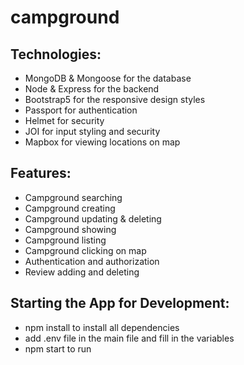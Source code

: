 # campground
## Technologies:
- MongoDB & Mongoose for the database
- Node & Express for the backend
- Bootstrap5 for the responsive design styles
- Passport for authentication
- Helmet for security
- JOI for input styling and security
- Mapbox for viewing locations on map

## Features:
 - Campground searching
 - Campground creating
 - Campground updating & deleting 
 - Campground showing
 - Campground listing
 - Campground clicking on map
 - Authentication and authorization
 - Review adding and deleting


## Starting the App for Development:

- npm install to install all dependencies
- add .env file in the main file and fill in the variables
- npm start to run 
